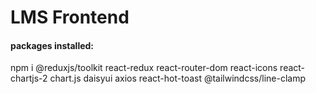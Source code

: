 # LMS Frontend

<h4> packages installed: </h4>
<p> npm i @reduxjs/toolkit react-redux react-router-dom react-icons react-chartjs-2 chart.js daisyui axios react-hot-toast @tailwindcss/line-clamp </p>
